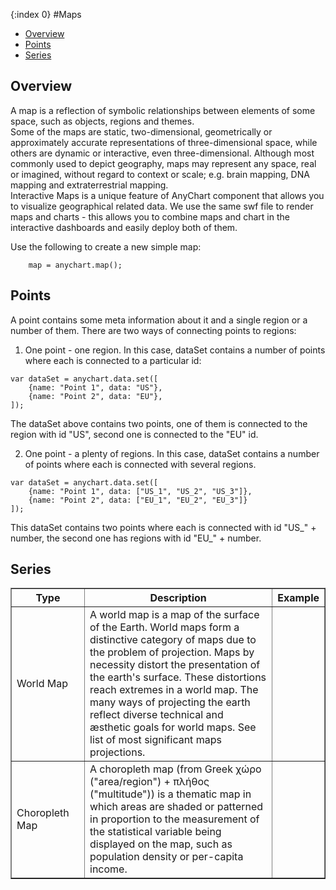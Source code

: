 {:index 0}
#Maps

* [Overview](#overview)
* [Points](#points)
* [Series](#series)

## Overview

A map is a reflection of symbolic relationships between elements of some space, such as objects, regions and themes.
<br>
Some of the maps are static, two-dimensional, geometrically or approximately accurate representations of three-dimensional space, 
while others are dynamic or interactive, even three-dimensional. Although most commonly used to depict geography, maps may represent 
any space, real or imagined, without regard to context or scale; e.g. brain mapping, DNA mapping and extraterrestrial mapping.
<br>
Interactive Maps is a unique feature of AnyChart component that allows you to visualize geographical related data. We use the same swf file to render maps and charts - this allows you to combine maps and chart in the interactive dashboards and easily deploy both of them.

Use the following to create a new simple map:
```
	map = anychart.map();
```

## Points

A point contains some meta information about it and a single region or a number of them. 
There are two ways of connecting points to regions:
1) One point - one region. In this case, dataSet contains a number of points where each is connected to a particular id:
```
var dataSet = anychart.data.set([
    {name: "Point 1", data: "US"},
    {name: "Point 2", data: "EU"},
]);
```
The dataSet above contains two points, one of them is connected to the region with id "US", second one is connected to the "EU" id.

2) One point - a plenty of regions. In this case, dataSet contains a number of points where each is connected with several regions.
```
var dataSet = anychart.data.set([
    {name: "Point 1", data: ["US_1", "US_2", "US_3"]},
    {name: "Point 2", data: ["EU_1", "EU_2", "EU_3"]}
]);
```
This dataSet contains two points where each is connected with id "US_" + number, the second one has regions with id "EU_" + number.

## Series

<table border="1" class="dtTABLE">
<tbody>
<tr>
<th width="100"><b>Type</b></th>
<th><b>Description</b></th>
<th><b>Example</b></th>
</tr>
<tr>
<td>World Map</td>
<td>
A world map is a map of the surface of the Earth. World maps form a distinctive category of maps due to the problem of projection. 
Maps by necessity distort the presentation of the earth's surface. These distortions reach extremes in a world map. The many ways of projecting 
the earth reflect diverse technical and æsthetic goals for world maps. See list of most significant maps projections.
</td>
<td> </td>
</tr>
<tr>
<td>Choropleth Map</td>
<td> 
A choropleth map (from Greek χώρο ("area/region") + πλήθος ("multitude")) is a thematic map in which areas are shaded or 
patterned in proportion to the measurement of the statistical variable being displayed on the map, such as population density or per-capita income.
</td>
<td>  </td>
</tr>
</tbody>
</table>


